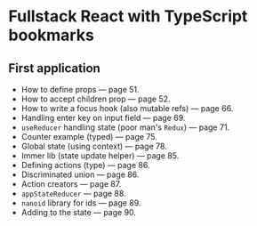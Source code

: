 # Fullstack React with TypeScript bookmarks

## First application

- How to define props — page 51.
- How to accept children prop — page 52.
- How to write a focus hook (also mutable refs) — page 66.
- Handling enter key on input field — page 69.
- `useReducer` handling state (poor man's `Redux`) — page 71.
- Counter example (typed) — page 75.
- Global state (using context) — page 78.
- Immer lib (state update helper) — page 85.
- Defining actions (type) — page 86.
- Discriminated union — page 86.
- Action creators — page 87.
- `appStateReducer` — page 88.
- `nanoid` library for ids — page 89.
- Adding to the state — page 90.